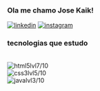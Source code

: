 ### Ola me chamo Jose Kaik!

[![linkedin](https://img.shields.io/badge/LinkedIn-0077B5?style=for-the-badge&logo=linkedin&logoColor=white)](https://www.linkedin.com/in/jose-kaik-lima-ferreira-941a84209/)
[![instagram](https://img.shields.io/badge/Instagram-E4405F?style=for-the-badge&logo=instagram&logoColor=white
)](https://www.instagram.com/kaik.fl/?__pwa=1)

### tecnologias que estudo

<div style="display: inline_block"><br/>
<img alt="html5" src="https://img.shields.io/badge/HTML5-E34F26?style=for-the-badge&logo=html5&logoColor=white"/>lvl7/10<br/>
<img alt="css3" src="https://img.shields.io/badge/CSS3-1572B6?style=for-the-badge&logo=css3&logoColor=white
"/>lvl5/10 <Br/>
<img alt="java" src="https://img.shields.io/badge/Java-ED8B00?style=for-the-badge&logo=openjdk&logoColor=white
e"/>lvl3/10

</div>

